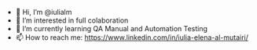 - 👋 Hi, I’m @iulialm
- 👀 I’m interested in full colaboration
- 🌱 I’m currently learning QA Manual and Automation Testing
- 📫 How to reach me: https://www.linkedin.com/in/iulia-elena-al-mutairi/
